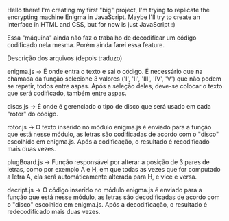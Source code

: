 Hello there!
I'm creating my first "big" project, I'm trying to replicate the encrypting machine Enigma in JavaScript.
Maybe I'll try to create an interface in HTML and CSS, but for now is just JavaScript :)

Essa "máquina" ainda não faz o trabalho de decodificar um código codificado nela mesma. Porém ainda farei essa feature.

Descrição dos arquivos (depois traduzo)

enigma.js -> É onde entra o texto e sai o código. É necessário que na chamada da função selecione 3 valores ('I', 'II', 'III', 'IV', 'V') que não podem se repetir, todos entre aspas. Após a seleção deles, deve-se colocar o texto que será codificado, também entre aspas.

discs.js -> É onde é gerenciado o tipo de disco que será usado em cada "rotor" do código.

rotor.js -> O texto inserido no módulo enigma.js é enviado para a função que está nesse módulo, as letras são codificadas de acordo com o "disco" escolhido em enigma.js. Após a codificação, o resultado é recodificado mais duas vezes.

plugBoard.js -> Função responsável por alterar a posição de 3 pares de letras, como por exemplo A e H, em que todas as vezes que for computado a letra A, ela será automáticamente alterada para H, e vice e versa.

decript.js -> O código inserido no módulo enigma.js é enviado para a função que está nesse módulo, as letras são decodificadas de acordo com o "disco" escolhido em enigma.js. Após a decodificação, o resultado é redecodificado mais duas vezes.